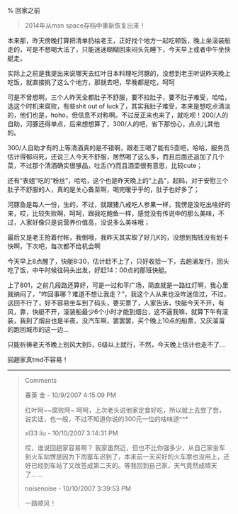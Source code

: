% 回家之前

> 2014年从msn space存档中重新恢复出来！

本来那，昨天傍晚打算把清单扔给老王，正好找个地方一起吃顿饭，晚上坐滚装船走的，可是不想喝大法了，只能迷迷糊糊回来闷头先睡下，今天早上或者中午坐快艇走。

实际上之前是我提出来说哪天去红叶日本料理吃河豚的，没想到老王听说昨天晚上吃饭，就直接挑了这么个地方，那就去吧，早晚都是吃，呵呵

可是不曾想啊，三个人昨天全都肚子不舒服，要不拉肚子，要不肚子难受，哈哈，选这个时机来腐败，有些shit out of luck了，其实我肚子难受，本来是想吃点清淡的，他们也是，hoho，但信息不对称啊。不过反正来也来了，就吃呗！200/人的自助，河豚还得单点，后来想想算了，300/人的吧，省下那份心，点点儿其他的。

300/人自助才有的上等清酒真的是不错啊，跟老王喝了能有5壶吧，哈哈，服务员估计得郁闷死，还说三人今天不舒服，居然喝了这么多，而且后面还追加了几个菜，不过那个清酒确实很够品，吐舌(Y)而且酒壶很有意思，比较cute；

还有“表姐”吃的“粉丝”，哈哈，这个也是昨天晚上的“上品”，起码，对于安慰三个肚子不舒服的人，真的是关心备至啊，喝完暖乎乎的，肚子也好多了；

河豚鱼是每人一份，生的，不过，就跟猪八戒吃人参果一样，我愣是没吃出啥好的来，哎，比较失败啊，呵呵，跟我吃鲍鱼一样，感觉没有传说中的那么美味，不过，人家好像只是说营养价值高，没说多么美味哦；

最后又是老王抢着付帐，我倒哦，我昨天其实取了好几K的，没想到掏钱没有划卡快啊，下次吧，每次都不给机会啊

今天早上8点醒了，快艇8:30，估计赶不上了，只好收拾一下，去趟浦发行，回头吃了饭，中午时候往码头出发，好赶14：00点的那班快艇。

上了801，之前几段路还算好，可是一过和平广场，简直就是一路红灯啊，我心里就纳闷了，“咋回事哪？难道不想让我走？”，我这个人从来也没咋迷信过，不过，这回不行了，好不容易坐车到了码头，要买票了，人家告诉，快艇今天不开，有风，靠，快艇不开，滚装船最少6个小时才能到烟台，这不逼我嘛，就算下午有滚装，我到了烟台也是半夜，没汽车啊，罢罢罢，买个晚上10点的船票，又灰溜溜的跑回城市的这一边...

只能祈祷老天爷晚上别风大到5，6级以上就行，不然，今天晚上估计也走不了...

回趟家真tmd不容易！

----------------------------------------------

<blockquote>
Comments

春英 金 - 10/9/2007 4:15:09 PM

红叶阿~~腐败阿~ 呵呵，上次老头说他家定食好吃，所以就上去尝了尝，说实话，也一般，不过不知道你说的300元一位的啥味道^^*
 
xl33 liu - 10/10/2007 3:14:31 PM

哎，谁说回趟家容易啊？
我家虽然近，但也不比你强多少，从自己家坐车到火车站愣是因为下雨塞车迟到了，本来前一天买好的火车票也没用上，还好已经到车站了又改签成第二天的。等我回到自己家，天气竟然成晴天了……
 
 
noisenoise - 10/10/2007 3:39:53 PM

一路顺风！
</blockquote>
